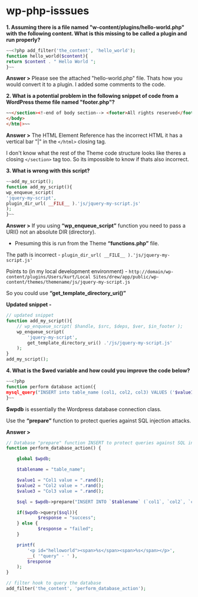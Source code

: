 # wp-php-isssues


**1. Assuming there is a file named "w-content/plugins/hello-world.php" with the following content. What is this missing to be called a plugin and run properly?**
```php
~~<?php add_filter('the_content', 'hello_world');
function hello_world($content){
return $content . " Hello World ";
}~~
```

**Answer >**
Please see the attached "hello-world.php" file.
Thats how you would convert it to a plugin.
I added some comments to the code.


**2. What is a potential problem in the following snippet of code from a WordPress theme file named "footer.php"?**
```html
~~</section><!-end of body section--> <footer>All rights reserved</footer>
</body>
</htm|>~~
```

**Answer >**
The HTML Element Reference has the incorrect HTML it has a vertical bar "|" in the ```</html>``` closing tag.

I don't know what the rest of the Theme code structure looks like theres a closing ```</section>``` tag too.
So its impossible to know if thats also incorrect.  


**3. What is wrong with this script?**
```php
~~add_my_script();
function add_my_script(){
wp_enqueue_script(
'jquery-my-script',
plugin_dir_url( __FILE__ ).'js/jquery-my-script.js'
);
}~~
```

**Answer >**
If you using **“wp_enqueue_script”** function you need to pass a URI() not an absolute DIR (directory).

* Presuming this is run from the Theme **“functions.php”** file.

The path is incorrect -
```plugin_dir_url( __FILE__ ).'js/jquery-my-script.js'```

Points to (in my local development environment) -
```http://domain/wp-content/plugins/Users/kurt/Local Sites/drew/app/public/wp-content/themes/themename/js/jquery-my-script.js```

So you could use **“get_template_directory_uri()”**

**Updated snippet -**
```php
// updated snippet
function add_my_script(){
	// wp_enqueue_script( $handle, $src, $deps, $ver, $in_footer );
	wp_enqueue_script(
		'jquery-my-script',
		get_template_directory_uri() .'/js/jquery-my-script.js'
	);
}
add_my_script();
```

**4. What is the $wed variable and how could you improve the code below?**
```php
~~<?php
function perform database action({
mysql_query("INSERT into table_name (col1, col2, col3) VALUES ('$value1', '$value2', '$value3");
}~~
```

**$wpdb** is essentially the Wordpress database connection class.

Use the **“prepare”** function to protect queries against SQL injection attacks. 

**Answer >**
```php
// Database "prepare" function INSERT to protect queries against SQL injection attacks.
function perform_database_action() {

	global $wpdb;

	$tablename = "table_name";

	$value1 = "Col1 value = ".rand();
	$value2 = "Col2 value = ".rand();
	$value3 = "Col3 value = ".rand();

	$sql = $wpdb->prepare("INSERT INTO `$tablename` (`col1`, `col2`, `col3`) values (%s, %s, %s)", $value1, $value2, $value3);

	if($wpdb->query($sql)){
			$response = "success";
	} else {
			$response = "failed";
	}

	printf(
		'<p id="helloworld"><span>%s</span><span>%s</span></p>',
		__( '"query" - ' ),
		$response
	);
}

// filter hook to query the database
add_filter('the_content', 'perform_database_action');
```
